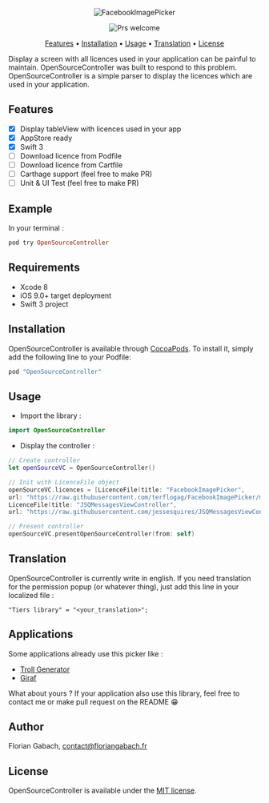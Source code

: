 <p align="center">
    <img src="https://github.com/terflogag/OpenSourceController/blob/master/Ressources/welcome_img.png" alt="FacebookImagePicker" />
</p>

<p align="center">
<img src="https://img.shields.io/badge/PRs-welcome-brightgreen.svg" alt="Prs welcome" />
</p>

<p align="center">
<a href="#features">Features</a>
• <a href="#installation">Installation</a>
• <a href="#usage">Usage</a>
• <a href="#translation">Translation</a>
• <a href="#license">License</a>
</p>

Display a screen with all licences used in your application can be painful to maintain. OpenSourceController was built to respond to this problem. OpenSourceController is a simple parser to display the licences which are used in your application.

## Features 

- [x] Display tableView with licences used in your app 
- [x] AppStore ready
- [x] Swift 3 
- [ ] Download licence from Podfile
- [ ] Download licence from Cartfile 
- [ ] Carthage support (feel free to make PR)
- [ ] Unit & UI Test (feel free to make PR)

## Example

In your terminal :

```ruby
pod try OpenSourceController
```

## Requirements

* Xcode 8 
* iOS 9.0+ target deployment
* Swift 3 project 

## Installation

OpenSourceController is available through [CocoaPods](http://cocoapods.org). To install
it, simply add the following line to your Podfile:

```ruby
pod "OpenSourceController"
```

## Usage

- Import the library : 

```swift
import OpenSourceController
```

- Display the controller : 

```swift
// Create controller 
let openSourceVC = OpenSourceController()

// Init with LicenceFile object 
openSourceVC.licences = [LicenceFile(title: "FacebookImagePicker", 
url: "https://raw.githubusercontent.com/terflogag/FacebookImagePicker/master/LICENSE"),
LicenceFile(title: "JSQMessagesViewController", 
url: "https://raw.githubusercontent.com/jessesquires/JSQMessagesViewController/develop/LICENSE")]

// Present controller 
openSourceVC.presentOpenSourceController(from: self)
```

## Translation 

OpenSourceController is currently write in english. If you need translation for the permission popup (or whatever thing), just add this line in your localized file  :

```
"Tiers library" = "<your_translation>";
```

## Applications

Some applications already use this picker like :
- [Troll Generator](https://itunes.apple.com/fr/app/troll-generator/id1038097542?mt=8)
- [Giraf](https://itunes.apple.com/fr/app/giraf/id1136592561?mt=8)

What about yours ? If your application also use this library, feel free to contact me or make pull request on the README 😁

## Author

Florian Gabach, contact@floriangabach.fr

## License

OpenSourceController is available under the [MIT license](LICENSE).
